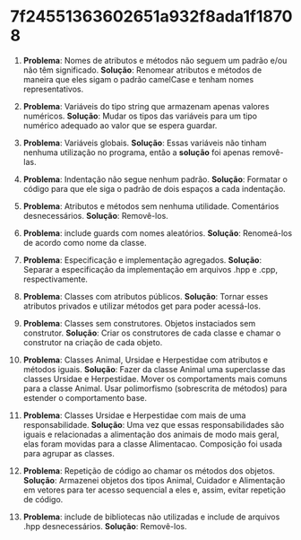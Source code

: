 # 7f24551363602651a932f8ada1f18708

1. **Problema**: Nomes de atributos e métodos não seguem um padrão e/ou não têm significado. 
**Solução**: Renomear atributos e métodos de maneira que eles sigam o padrão camelCase e tenham nomes representativos. 

2. **Problema**: Variáveis do tipo string que armazenam apenas valores numéricos.
**Solução**: Mudar os tipos das variáveis para um tipo numérico adequado ao valor que se espera guardar.

3. **Problema**: Variáveis globais.
**Solução**: Essas variáveis não tinham nenhuma utilização no programa, então a **solução** foi apenas removê-las. 

4. **Problema**: Indentação não segue nenhum padrão.
**Solução**: Formatar o código para que ele siga o padrão de dois espaços a cada indentação.

5. **Problema**: Atributos e métodos sem nenhuma utilidade. Comentários desnecessários. 
**Solução**: Removê-los.

6. **Problema**: include guards com nomes aleatórios. 
**Solução**: Renomeá-los de acordo como nome da classe.

7. **Problema**: Especificação e implementação agregados. 
**Solução**: Separar a especificação da implementação em arquivos .hpp e .cpp, respectivamente.

8. **Problema**: Classes com atributos públicos. 
**Solução**: Tornar esses atributos privados e utilizar métodos get para poder acessá-los.

9. **Problema**: Classes sem construtores. Objetos instaciados sem construtor.
**Solução**: Criar os construtores de cada classe e chamar o construtor na criação de cada objeto.

10. **Problema**: Classes Animal, Ursidae e Herpestidae com atributos e métodos iguais.
**Solução**: Fazer da classe Animal uma superclasse das classes Ursidae e Herpestidae. Mover os comportaments mais comuns para a classe Animal. Usar polimorfismo (sobrescrita de métodos) para estender o comportamento base.

11. **Problema**: Classes Ursidae e Herpestidae com mais de uma responsabilidade. 
**Solução**: Uma vez que essas responsabilidades são iguais e relacionadas a alimentação dos animais de modo mais geral, elas foram movidas para a classe Alimentacao. Composição foi usada para agrupar as classes. 

12. **Problema**: Repetição de código ao chamar os métodos dos objetos.
**Solução**: Armazenei objetos dos tipos Animal, Cuidador e Alimentação em vetores para ter acesso sequencial a eles e, assim, evitar repetição de código.

13. **Problema**: include de bibliotecas não utilizadas e include de arquivos .hpp desnecessários. 
**Solução**: Removê-los.


